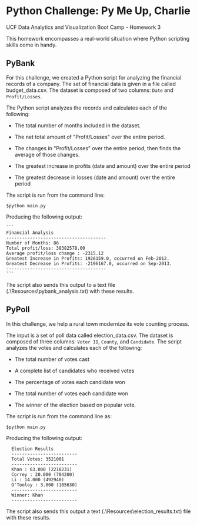  # Python Challenge:  Py Me Up, Charlie
UCF Data Analytics and Visualization Boot Camp - Homework 3

This homework encompasses a real-world situation where Python scripting skills come in handy.

## PyBank

 For this challenge, we created a Python script for analyzing the financial records of a company. The set of financial data is given in a file called budget_data.csv.  The dataset is composed of two columns: `Date` and `Profit/Losses`.

 The Python script analyzes the records and calculates each of the following:

  * The total number of months included in the dataset.

  * The net total amount of "Profit/Losses" over the entire period.

  * The changes in "Profit/Losses" over the entire period, then finds the average of those changes.

  * The greatest increase in profits (date and amount) over the entire period

  * The greatest decrease in losses (date and amount) over the entire period

 The script is run from the command line:
  ```
  $python main.py
  ```
  
  Producing the following output:
  
    ```
    Financial Analysis
    --------------------------------------
    Number of Months: 86
    Total profit/loss: 38382578.00
    Average profit/loss change : -2315.12
    Greatest Increase in Profits: 1926159.0, occurred on Feb-2012.
    Greatest Decrease in Profits: -2196167.0, occurred on Sep-2013.
    --------------------------------------
    ```

 The script also sends this output to a text file (.\Resources\pybank_analysis.txt) with these results.

## PyPoll

 In this challenge, we help a rural town modernize its vote counting process.

 The input is a set of poll data called election_data.csv. The dataset is composed of three columns: `Voter ID`, `County`, and `Candidate`. The script analyzes the votes and calculates each of the following:

  * The total number of votes cast

  * A complete list of candidates who received votes

  * The percentage of votes each candidate won

  * The total number of votes each candidate won

  * The winner of the election based on popular vote.

 The script is run from the command line as: 
  ```
  $python main.py
  ```
  
  Producing the following output:

  ```
	Election Results
	-------------------------
	Total Votes: 3521001
	-------------------------
	Khan : 63.000 (2218231)
	Correy : 20.000 (704200)
	Li : 14.000 (492940)
	O'Tooley : 3.000 (105630)
	-------------------------
	Winner: Khan 
	-------------------------
  ```

 The script also sends this output a text (.\Resources\election_results.txt) file with these results.